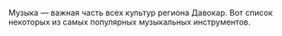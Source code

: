 Музыка — важная часть всех культур региона Давокар. Вот список некоторых из самых популярных музыкальных инструментов.